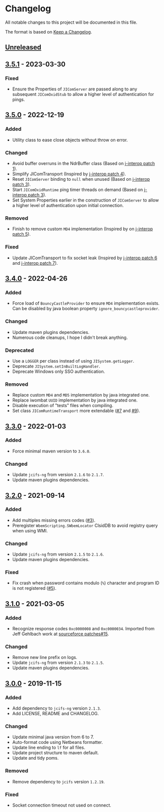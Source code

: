 # Changelog
All notable changes to this project will be documented in this file.

The format is based on [Keep a Changelog](https://keepachangelog.com/en/1.0.0/).

## [Unreleased]

## [3.5.1] - 2023-03-30
### Fixed
- Ensure the Properties of `JIComServer` are passed along to any subsequent `JIComOxidStub` to allow a higher level of authentication for pings.

## [3.5.0] - 2022-12-19
### Added
- Utility class to ease close objects without throw on error.

### Changed
- Avoid buffer overruns in the NdrBuffer class (Based on [j-interop patch 1]).
- Simplify JIComTransport (Inspired by [j-interop patch 4]).
- Reset `JIComServer` binding to `null` when unused (Based on [j-interop patch 3]).
- Start `JIComOxidRuntime` ping timer threads on demand (Based on [j-interop patch 3]).
- Set System Properties earlier in the construction of `JIComServer` to allow a higher level of authentication upon initial connection.

### Removed
- Finish to remove custom `MD4` implementation (Inspired by on [j-interop patch 5]).

### Fixed
- Update JIComTransport to fix socket leak (Inspired by [j-interop patch 6] and [j-interop patch 7]).

[j-interop patch 1]: https://sourceforge.net/p/j-interop/patches/1/
[j-interop patch 3]: https://sourceforge.net/p/j-interop/patches/3/
[j-interop patch 4]: https://sourceforge.net/p/j-interop/patches/4/
[j-interop patch 5]: https://sourceforge.net/p/j-interop/patches/5/
[j-interop patch 6]: https://sourceforge.net/p/j-interop/patches/6/
[j-interop patch 7]: https://sourceforge.net/p/j-interop/patches/7/

## [3.4.0] - 2022-04-26
### Added
- Force load of `BouncyCastleProvider` to ensure `MD4` implementation exists. Can be disabled by java boolean property `ignore_bouncycastleprovider`.

### Changed
- Update maven plugins dependencies.
- Numerous code cleanups, I hope I didn't break anything.

### Deprecated
- Use a `LOGGER` per class instead of using `JISystem.getLogger`.
- Deprecate `JISystem.setInBuiltLogHandler`.
- Deprecate Windows only SSO authentication.

### Removed
- Replace custom `MD4` and `MD5` implementation by java integrated one.
- Replace iwombat `UUID` implementation by java integrated one.
- Disable execution of "tests" files when compiling.
- Set class `JIComRuntimeTransport` more extendable ([#7] and [#9]).

[#7]: https://github.com/skyghis/j-interop-ng/pull/7
[#9]: https://github.com/skyghis/j-interop-ng/pull/9

## [3.3.0] - 2022-01-03
### Added
- Force minimal maven version to `3.6.0`.

### Changed
- Update `jcifs-ng` from version `2.1.6` to `2.1.7`.
- Update maven plugins dependencies.

## [3.2.0] - 2021-09-14
### Added
- Add multiples missing errors codes ([#3]).
- Preregister `WbemScripting.SWbemLocator` ClsidDB to avoid registry query when using WMI.

### Changed
- Update `jcifs-ng` from version `2.1.5` to `2.1.6`.
- Update maven plugins dependencies.

### Fixed
- Fix crash when password contains modulo (`%`) character and program ID is not registered ([#5]).

[#3]: https://github.com/skyghis/j-interop-ng/issues/3
[#5]: https://github.com/skyghis/j-interop-ng/issues/5

## [3.1.0] - 2021-03-05
### Added
- Recognize response codes `0xc0000008` and `0xc0000034`. Imported from Jeff Gehlbach work at [sourceforce patches#15](https://sourceforge.net/p/j-interop/patches/15/).

### Changed
- Remove new line prefix on logs.
- Update `jcifs-ng` from version `2.1.3` to `2.1.5`.
- Update maven plugins dependencies.

## [3.0.0] - 2019-11-15
### Added
- Add dependency to `jcifs-ng` version `2.1.3`.
- Add LICENSE, README and CHANGELOG.

### Changed
- Update minimal java version from 6 to 7.
- Auto-format code using Netbeans formatter.
- Update line ending to `lf` for all files.
- Update project structure to maven default.
- Update and tidy poms.

### Removed
- Remove dependency to `jcifs` version `1.2.19`.

### Fixed
- Socket connection timeout not used on connect.

[Unreleased]: https://github.com/skyghis/j-interop-ng/compare/3.5.1...HEAD
[3.5.1]: https://github.com/skyghis/j-interop-ng/compare/3.5.0...3.5.1
[3.5.0]: https://github.com/skyghis/j-interop-ng/compare/3.4.0...3.5.0
[3.4.0]: https://github.com/skyghis/j-interop-ng/compare/3.3.0...3.4.0
[3.3.0]: https://github.com/skyghis/j-interop-ng/compare/3.2.0...3.3.0
[3.2.0]: https://github.com/skyghis/j-interop-ng/compare/3.1.0...3.2.0
[3.1.0]: https://github.com/skyghis/j-interop-ng/compare/3.0.0...3.1.0
[3.0.0]: https://github.com/skyghis/j-interop-ng/releases/tag/3.0.0

